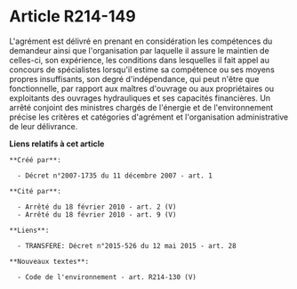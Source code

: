 # Article R214-149

L'agrément est délivré en prenant en considération les compétences du demandeur ainsi que l'organisation par laquelle il
assure le maintien de celles-ci, son expérience, les conditions dans lesquelles il fait appel au concours de spécialistes
lorsqu'il estime sa compétence ou ses moyens propres insuffisants, son degré d'indépendance, qui peut n'être que
fonctionnelle, par rapport aux maîtres d'ouvrage ou aux propriétaires ou exploitants des ouvrages hydrauliques et ses
capacités financières. Un arrêté conjoint des ministres chargés de l'énergie et de l'environnement précise les critères et
catégories d'agrément et l'organisation administrative de leur délivrance.

**Liens relatifs à cet article**

	**Créé par**:

	  - Décret n°2007-1735 du 11 décembre 2007 - art. 1

	**Cité par**:

	  - Arrêté du 18 février 2010 - art. 2 (V)
	  - Arrêté du 18 février 2010 - art. 9 (V)

	**Liens**:

	  - TRANSFERE: Décret n°2015-526 du 12 mai 2015 - art. 28

	**Nouveaux textes**:

	  - Code de l'environnement - art. R214-130 (V)
